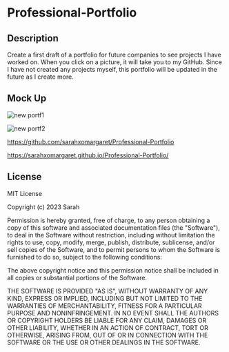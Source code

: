 # Professional-Portfolio

## Description

Create a first draft of a portfolio for future companies to see projects I have worked on. When you click on a picture, it will take you to my GitHub. Since I have not created any projects myself, this portfolio will be updated in the future as I create more. 

## Mock Up

![new portf1](https://user-images.githubusercontent.com/127162545/236055754-6c77f56c-b4a2-4156-92ab-ca3c27cbf806.JPG)

![new portf2](https://user-images.githubusercontent.com/127162545/236055771-283bb3a4-205a-4326-aae1-5a093b5b412e.JPG)

https://github.com/sarahxomargaret/Professional-Portfolio

https://sarahxomargaret.github.io/Professional-Portfolio/

## License

MIT License

Copyright (c) 2023 Sarah

Permission is hereby granted, free of charge, to any person obtaining a copy of this software and associated documentation files (the "Software"), to deal in the Software without restriction, including without limitation the rights to use, copy, modify, merge, publish, distribute, sublicense, and/or sell copies of the Software, and to permit persons to whom the Software is furnished to do so, subject to the following conditions:

The above copyright notice and this permission notice shall be included in all copies or substantial portions of the Software.

THE SOFTWARE IS PROVIDED "AS IS", WITHOUT WARRANTY OF ANY KIND, EXPRESS OR IMPLIED, INCLUDING BUT NOT LIMITED TO THE WARRANTIES OF MERCHANTABILITY, FITNESS FOR A PARTICULAR PURPOSE AND NONINFRINGEMENT. IN NO EVENT SHALL THE AUTHORS OR COPYRIGHT HOLDERS BE LIABLE FOR ANY CLAIM, DAMAGES OR OTHER LIABILITY, WHETHER IN AN ACTION OF CONTRACT, TORT OR OTHERWISE, ARISING FROM, OUT OF OR IN CONNECTION WITH THE SOFTWARE OR THE USE OR OTHER DEALINGS IN THE SOFTWARE.

